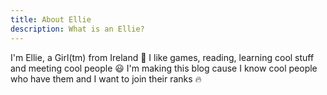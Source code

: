 ```yaml
---
title: About Ellie
description: What is an Ellie?
---
```


I'm Ellie, a Girl(tm) from Ireland 👋
I like games, reading, learning cool stuff and meeting cool people 😃
I'm making this blog cause I know cool people who have them and I want to join their ranks 🔥